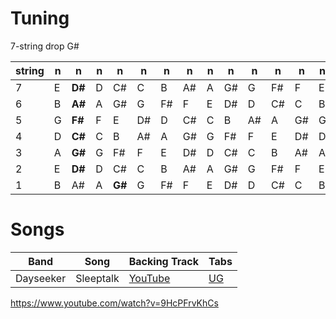 # Tuning

7-string drop G#

| string | n  | n  | n | n  | n  | n  | n  | n | n  | n  | n  | n  | n  |
|--------|----|----|---|----|----|----|----|---|----|----|----|----|----|
| 7      | E  | **D#** | D | C# | C  | B  | A# | A | G# | G  | F# | F  | E  |
| 6      | B  | **A#** | A | G# | G  | F# | F  | E | D# | D  | C# | C  | B  |
| 5      | G  | **F#** | F | E  | D# | D  | C# | C | B  | A# | A  | G# | G  |
| 4      | D  | **C#** | C | B  | A# | A  | G# | G | F# | F  | E  | D# | D  |
| 3      | A  | **G#** | G | F# | F  | E  | D# | D | C# | C  | B  | A# | A  |
| 2      | E  | **D#** | D | C# | C  | B  | A# | A | G# | G  | F# | F  | E  |
| 1      | B  | A# | A | **G#** | G  | F# | F  | E | D# | D  | C# | C  | B  |



# Songs

| Band | Song | Backing Track | Tabs
| --- | --- | --- | --- |
| Dayseeker | Sleeptalk | [YouTube](https://www.youtube.com/watch?v=3xcoQlTI49o) | [UG](https://tabs.ultimate-guitar.com/tab/dayseeker/sleeptalk-official-3921692)

https://www.youtube.com/watch?v=9HcPFrvKhCs